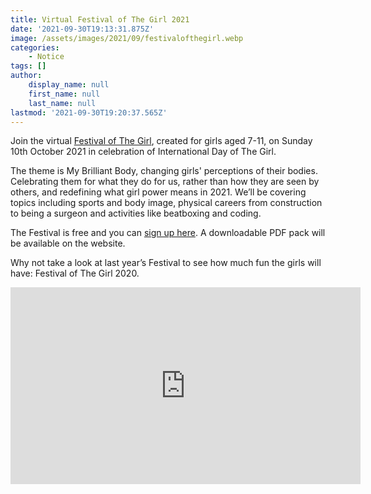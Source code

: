 ```yaml
---
title: Virtual Festival of The Girl 2021
date: '2021-09-30T19:13:31.875Z'
image: /assets/images/2021/09/festivalofthegirl.webp
categories:
    - Notice
tags: []
author:
    display_name: null
    first_name: null
    last_name: null
lastmod: '2021-09-30T19:20:37.565Z'
---
```


Join the virtual [Festival of The Girl](https://www.festivalofthegirl.com), created for girls aged 7-11, on Sunday 10th October 2021 in celebration of International Day of The Girl.

The theme is My Brilliant Body, changing girls' perceptions of their bodies. Celebrating them for what they do for us, rather than how they are seen by others, and redefining what girl power means in 2021. We’ll be covering topics including sports and body image, physical careers from construction to being a surgeon and activities like beatboxing and coding.

The Festival is free and you can [sign up here](https://www.festivalofthegirl.com).  A downloadable PDF pack will be available on the website. 

Why not take a look at last year’s Festival to see how much fun the girls will have: Festival of The Girl 2020.
<div class="videoWrapper"><iframe width="560" height="315" src="https://www.youtube.com/embed/Aut95P9kuA8" title="YouTube video player" frameborder="0" allow="accelerometer; autoplay; clipboard-write; encrypted-media; gyroscope; picture-in-picture" allowfullscreen></iframe></div>
